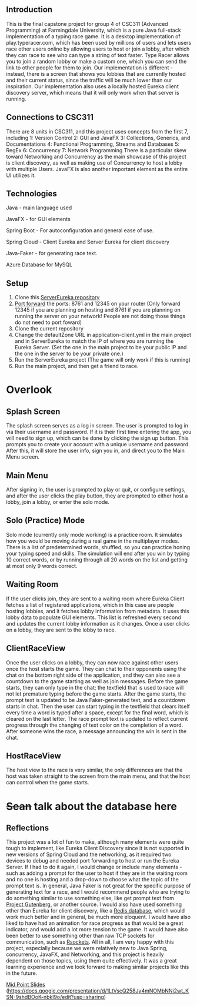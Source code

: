 ## Introduction 
This is the final capstone project for group 4 of CSC311 (Advanced Programming) at Farmingdale University, which is a pure Java full-stack implementation of a typing race game. It is a desktop implementation of play.typeracer.com, which has been used by millions of users and lets users race other users online by allowing users to host or join a lobby, after which they can race to see who can type a string of text faster. Type Racer allows you to join a random lobby or make a custom one, which you can send the link to other people for them to join. Our implementation is different - instead, there is a screen that shows you lobbies that are currently hosted and their current status, since the traffic will be much lower than our inspiration. Our implementation also uses a locally hosted Eureka client discovery server, which means that it will only work when that server is running.

## Connections to CSC311 
There are 8 units in CSC311, and this project uses concepts from the first 7, including 
1: Version Control
2: GUI and JavaFX
3: Collections, Generics, and Documentations
4: Functional Programming, Streams and Databases
5: RegEx
6: Concurrency 
7: Network Programming
There is a particular skew toward Networking and Concurrency as the main showcase of this project is client discovery, as well as making use of Concurrency to host a lobby with multiple Users. JavaFX is also another important element as the entire UI utilizes it.

## Technologies
Java - main language used <p>
JavaFX - for GUI elements<p>
Spring Boot - For autoconfiguration and general ease of use.<p>
Spring Cloud - Client Eureka and Server Eureka for client discovery <p>
Java-Faker - for generating race text.<p>
Azure Database for MySQL <p>

## Setup 
1. Clone this [ServerEureka repository](https://github.com/MaximFarmingdale/ServerEureka)
2. [Port forward](https://learn.g2.com/port-forwarding) the ports: 8761 and 12345 on your router (Only forward 12345 if you are planning on hosting and 8761 if you are planning on running the server on your network! People are not doing those things do not need to port foward)
3. Clone the current repository 
4. Change the defaultZone URL in application-client.yml in the main project and in ServerEureka to match the IP of where you are running the Eureka Server. (Set the one in the main project to be your public IP and the one in the server to be your private one.)
5. Run the ServerEureka project (The game will only work if this is running)
6. Run the main project, and then get a friend to race. 

# Overlook
## Splash Screen
The splash screen serves as a log in screen. The user is prompted to log in via their username and password. If it is their first time entering the app, you will need to sign up, which can be done by clicking the sign up button. This prompts you to create your account with a unique username and password. After this, it will store the user info, sign you in, and direct you to the Main Menu screen.

## Main Menu
After signing in, the user is prompted to play or quit, or configure settings, and after the user clicks the play button, they are prompted to either host a lobby, join a lobby, or enter the solo mode.

## Solo (Practice) Mode
Solo mode (currently only mode working) is a practice room. It simulates how you would be moving during a real game in the multiplayer modes. There is a list of predetermined words, shuffled, so you can practice honing your typing speed and skills. The simulation will end after you win by typing 10 correct words, or by running through all 20 words on the list and getting at most only 9 words correct.

## Waiting Room
If the user clicks join, they are sent to a waiting room where Eureka Client fetches a list of registered applications, which in this case are people hosting lobbies, and it fetches lobby information from metadata. It uses this lobby data to populate GUI elements. This list is refreshed every second and updates the current lobby information as it changes. Once a user clicks on a lobby, they are sent to the lobby to race.

## ClientRaceView
Once the user clicks on a lobby, they can now race against other users once the host starts the game. They can chat to their opponents using the chat on the bottom right side of the application, and they can also see a countdown to the game starting as well as join messages. Before the game starts, they can only type in the chat; the textfield that is used to race will not let premature typing before the game starts. After the game starts, the prompt text is updated to be Java Faker-generated text, and a countdown starts in chat. Then the user can start typing in the textfield that clears itself every time a word is typed after a space, except for the final word, which is cleared on the last letter. The race prompt text is updated to reflect current progress through the changing of text color on the completion of a word. After someone wins the race, a message announcing the win is sent in the chat.

## HostRaceView
The host view to the race is very similar, the only differences are that the host was taken straight to the screen from the main menu, and that the host can control when the game starts.

# <s>Sean</s> talk about the database here 

## Reflections 
This project was a lot of fun to make, although many elements were quite tough to implement, like Eureka Client Discovery since it is not supported in new versions of Spring Cloud and the networking, as it required two devices to debug and needed port forwarding to host or run the Eureka Server. If I had to do it again, I would change or include many elements - such as adding a prompt for the user to host if they are in the waiting room and no one is hosting and a drop-down to choose what the topic of the prompt text is. In general, Java Faker is not great for the specific purpose of generating text for a race, and I would recommend people who are trying to do something similar to use something else, like get prompt text from [Project Gutenberg](https://www.gutenberg.org/), or another source. I would also have used something other than Eureka for client discovery, like a [Redis database](https://redis.io/), which would work much better and in general, be much more eloquent. I would have also liked to have had an animation for race progress as that would be a great indicator, and would add a lot more tension to the game. It would have also been better to use something other than raw TCP sockets for communication, such as [Rsockets](https://rsocket.io/). All in all, I am very happy with this project, especially because we were relatively new to Java Spring, concurrency, JavaFX, and Networking, and this project is heavily dependent on those topics, using them quite effectively. It was a great learning experience and we look forward to making similar projects like this in the future.

[Mid Point Slides](https://docs.google.com/presentation/d/1LtVscQ258Jy4mNOMbNNi2wt_KSN-9shdBOoK-nbkl9o/edit?usp=sharing)
(https://docs.google.com/presentation/d/1LtVscQ258Jy4mNOMbNNi2wt_KSN-9shdBOoK-nbkl9o/edit?usp=sharing)
